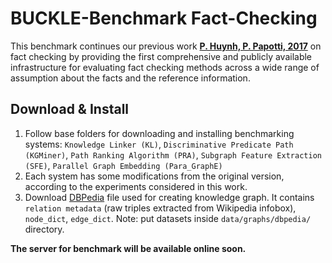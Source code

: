# BUCKLE-Benchmark Fact-Checking
This benchmark continues our previous work **[P. Huynh, P. Papotti, 2017](http://www.eurecom.fr/fr/publication/5468/download/data-publi-5468.pdf)** on fact checking by providing the first comprehensive and publicly available infrastructure for evaluating fact checking methods across a wide range of assumption about the facts and the reference information.

## Download & Install
1. Follow base folders for downloading and installing benchmarking systems: `Knowledge Linker (KL)`, `Discriminative Predicate Path (KGMiner)`, `Path Ranking Algorithm (PRA)`, `Subgraph Feature Extraction (SFE)`, `Parallel Graph Embedding (Para_GraphE)` 
2. Each system has some modifications from the original version, according to the experiments considered in this work.
3. Download [DBPedia]() file used for creating knowledge graph. It contains `relation metadata` (raw triples extracted from Wikipedia infobox), `node_dict`, `edge_dict`. Note: put datasets inside `data/graphs/dbpedia/` directory.

**The server for benchmark will be available online soon.**


